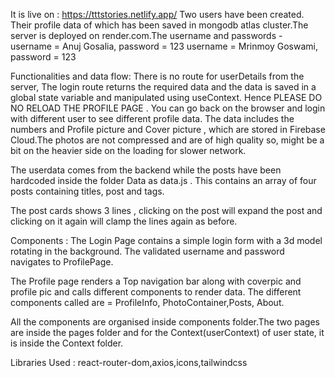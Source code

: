 It is live on : https://tttstories.netlify.app/
Two users have been created. Their profile data of which has been saved in  mongodb atlas cluster.The server is deployed on render.com.The username and passwords - 
username = Anuj Gosalia, password = 123
username = Mrinmoy Goswami, password = 123

Functionalities and data flow:
There is no route for userDetails from the server, The login route returns the required data and the data is saved in a global state variable and manipulated using useContext. Hence PLEASE DO NO RELOAD THE PROFILE PAGE . You can go back on the browser and login with different user to see different profile data. The data includes the numbers and Profile picture and Cover picture , which are stored in Firebase Cloud.The photos are not compressed and are of high quality so, might be a bit on the heavier side on the loading for slower network.

The userdata comes from the backend while the posts have been hardcoded inside the folder Data as data.js . This contains an array of four posts containing titles, post and tags.

The post cards shows 3 lines , clicking on the post will expand the post and clicking on it again will clamp the lines again as before.

Components :
The Login Page contains a simple login form with a 3d model rotating in the background. The validated username and password navigates to ProfilePage.

The Profile page renders a Top navigation bar along with coverpic and profile pic and calls different components to render data. The different components called are = ProfileInfo, PhotoContainer,Posts, About.

All the components are organised inside components folder.The two pages are inside the pages folder and for the Context(userContext) of user state, it is inside the Context folder.

Libraries Used :
react-router-dom,axios,icons,tailwindcss

